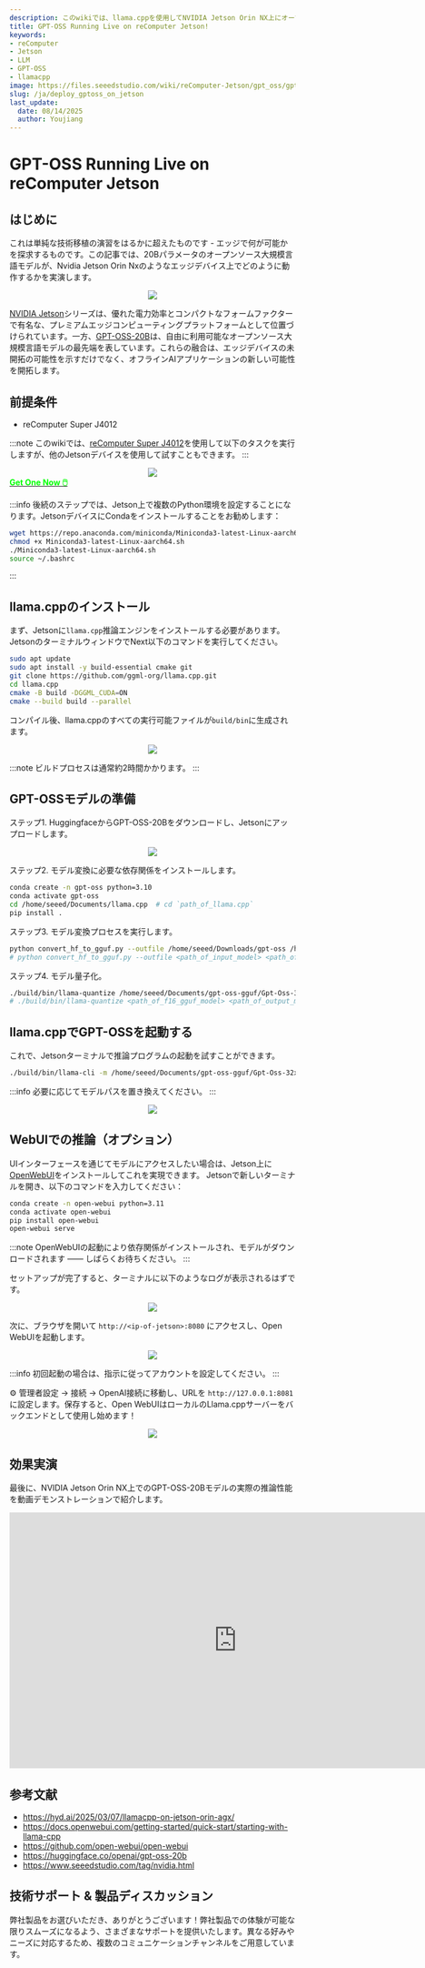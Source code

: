 ```yaml
---
description: このwikiでは、llama.cppを使用してNVIDIA Jetson Orin NX上にオープンソースのGPT-OSS-20B大規模言語モデルをデプロイする方法を実演し、エッジAI機能を紹介します。インストール、モデル変換、量子化、およびオプションのWeb UI統合による推論実行のステップバイステップの手順を提供します。
title: GPT-OSS Running Live on reComputer Jetson!
keywords:
- reComputer
- Jetson
- LLM
- GPT-OSS
- llamacpp
image: https://files.seeedstudio.com/wiki/reComputer-Jetson/gpt_oss/gptoss-running-live.webp
slug: /ja/deploy_gptoss_on_jetson
last_update:
  date: 08/14/2025
  author: Youjiang
---
```



# GPT-OSS Running Live on reComputer Jetson

## はじめに

これは単純な技術移植の演習をはるかに超えたものです - エッジで何が可能かを探求するものです。この記事では、20Bパラメータのオープンソース大規模言語モデルが、Nvidia Jetson Orin Nxのようなエッジデバイス上でどのように動作するかを実演します。

<div align="center">
    <img width={900}
     src="https://files.seeedstudio.com/wiki/reComputer-Jetson/gpt_oss/deploy_gptoss_super.png" />
</div>

[NVIDIA Jetson](https://www.seeedstudio.com/tag/nvidia.html)シリーズは、優れた電力効率とコンパクトなフォームファクターで有名な、プレミアムエッジコンピューティングプラットフォームとして位置づけられています。一方、[GPT-OSS-20B](https://github.com/openai/gpt-oss)は、自由に利用可能なオープンソース大規模言語モデルの最先端を表しています。これらの融合は、エッジデバイスの未開拓の可能性を示すだけでなく、オフラインAIアプリケーションの新しい可能性を開拓します。

## 前提条件

- reComputer Super J4012

:::note
このwikiでは、[reComputer Super J4012](https://www.seeedstudio.com/reComputer-Super-Bundle.html)を使用して以下のタスクを実行しますが、他のJetsonデバイスを使用して試すこともできます。
:::

<div align="center">
    <img width={800}
     src="https://files.seeedstudio.com/wiki/reComputer-Jetson/gpt_oss/recomputer_super.png" />
</div>

<div class="get_one_now_container" style={{textAlign: 'center'}}>
    <a class="get_one_now_item" href="https://www.seeedstudio.com/reComputer-Super-J4012-p-6443.html" target="_blank">
        <strong><span><font color={'FFFFFF'} size={"4"}> Get One Now 🖱️</font></span></strong>
    </a>
</div>

:::info
後続のステップでは、Jetson上で複数のPython環境を設定することになります。JetsonデバイスにCondaをインストールすることをお勧めします：

```bash
wget https://repo.anaconda.com/miniconda/Miniconda3-latest-Linux-aarch64.sh
chmod +x Miniconda3-latest-Linux-aarch64.sh
./Miniconda3-latest-Linux-aarch64.sh
source ~/.bashrc
```

:::

## llama.cppのインストール

まず、Jetsonに`llama.cpp`推論エンジンをインストールする必要があります。JetsonのターミナルウィンドウでNext以下のコマンドを実行してください。

```bash
sudo apt update
sudo apt install -y build-essential cmake git 
git clone https://github.com/ggml-org/llama.cpp.git
cd llama.cpp
cmake -B build -DGGML_CUDA=ON
cmake --build build --parallel
```

コンパイル後、llama.cppのすべての実行可能ファイルが`build/bin`に生成されます。

<div align="center">
    <img width={800}
     src="https://files.seeedstudio.com/wiki/reComputer-Jetson/gpt_oss/install_llamacpp.png" />
</div>

:::note
ビルドプロセスは通常約2時間かかります。
:::

## GPT-OSSモデルの準備

ステップ1. HuggingfaceからGPT-OSS-20Bをダウンロードし、Jetsonにアップロードします。

<div align="center">
    <img width={800}
     src="https://files.seeedstudio.com/wiki/reComputer-Jetson/gpt_oss/download_model.png" />
</div>

ステップ2. モデル変換に必要な依存関係をインストールします。

```bash
conda create -n gpt-oss python=3.10
conda activate gpt-oss
cd /home/seeed/Documents/llama.cpp  # cd `path_of_llama.cpp` 
pip install .
```

ステップ3. モデル変換プロセスを実行します。

```bash
python convert_hf_to_gguf.py --outfile /home/seeed/Downloads/gpt-oss /home/seeed/Documents/gpt-oss-gguf/
# python convert_hf_to_gguf.py --outfile <path_of_input_model> <path_of_output_model>
```

ステップ4. モデル量子化。

```bash
./build/bin/llama-quantize /home/seeed/Documents/gpt-oss-gguf/Gpt-Oss-32x2.4B-F16.gguf /home/seeed/Documents/gpt-oss-gguf-Q4/Gpt-Oss-32x2.4B-Q4.gguf Q4_K
# ./build/bin/llama-quantize <path_of_f16_gguf_model> <path_of_output_model> <quantization_method>
```

## llama.cppでGPT-OSSを起動する

これで、Jetsonターミナルで推論プログラムの起動を試すことができます。

```bash
./build/bin/llama-cli -m /home/seeed/Documents/gpt-oss-gguf/Gpt-Oss-32x2.4B-F16.gguf -ngl 40
```

:::info
必要に応じてモデルパスを置き換えてください。
:::

<div align="center">
    <img width={800}
     src="https://files.seeedstudio.com/wiki/reComputer-Jetson/gpt_oss/run.gif" />
</div>

## WebUIでの推論（オプション）

UIインターフェースを通じてモデルにアクセスしたい場合は、Jetson上に[OpenWebUI](https://github.com/open-webui/open-webui)をインストールしてこれを実現できます。
Jetsonで新しいターミナルを開き、以下のコマンドを入力してください：

```bash
conda create -n open-webui python=3.11
conda activate open-webui
pip install open-webui
open-webui serve
```

:::note
OpenWebUIの起動により依存関係がインストールされ、モデルがダウンロードされます —— しばらくお待ちください。
:::

セットアップが完了すると、ターミナルに以下のようなログが表示されるはずです。

<div align="center">
    <img width={800}
     src="https://files.seeedstudio.com/wiki/reComputer-Jetson/gpt_oss/openwebui.png" />
</div>

次に、ブラウザを開いて `http://<ip-of-jetson>:8080` にアクセスし、Open WebUIを起動します。

<div align="center">
    <img width={800}
     src="https://files.seeedstudio.com/wiki/reComputer-Jetson/gpt_oss/browser.png" />
</div>

:::info
初回起動の場合は、指示に従ってアカウントを設定してください。
:::

⚙️ 管理者設定 → 接続 → OpenAI接続に移動し、URLを `http://127.0.0.1:8081` に設定します。保存すると、Open WebUIはローカルのLlama.cppサーバーをバックエンドとして使用し始めます！

<div align="center">
    <img width={800}
     src="https://files.seeedstudio.com/wiki/reComputer-Jetson/gpt_oss/set_model.png" />
</div>

## 効果実演

最後に、NVIDIA Jetson Orin NX上でのGPT-OSS-20Bモデルの実際の推論性能を動画デモンストレーションで紹介します。

<div class="video-container">
    <iframe width="800" height="450" src="https://www.youtube.com/embed/kcN731Jyce4" title="GPT-OSS Running Live on NVIDIA Jetson Orin NX!" frameborder="0" allow="accelerometer; autoplay; clipboard-write; encrypted-media; gyroscope; picture-in-picture; web-share" referrerpolicy="strict-origin-when-cross-origin" allowfullscreen></iframe>
</div>

## 参考文献

- https://hyd.ai/2025/03/07/llamacpp-on-jetson-orin-agx/
- https://docs.openwebui.com/getting-started/quick-start/starting-with-llama-cpp
- https://github.com/open-webui/open-webui
- https://huggingface.co/openai/gpt-oss-20b
- https://www.seeedstudio.com/tag/nvidia.html

## 技術サポート & 製品ディスカッション

弊社製品をお選びいただき、ありがとうございます！弊社製品での体験が可能な限りスムーズになるよう、さまざまなサポートを提供いたします。異なる好みやニーズに対応するため、複数のコミュニケーションチャンネルをご用意しています。

<div class="button_tech_support_container">
<a href="https://forum.seeedstudio.com/" class="button_forum"></a>
<a href="https://www.seeedstudio.com/contacts" class="button_email"></a>
</div>

<div class="button_tech_support_container">
<a href="https://discord.gg/eWkprNDMU7" class="button_discord"></a>
<a href="https://github.com/Seeed-Studio/wiki-documents/discussions/69" class="button_discussion"></a>
</div>
